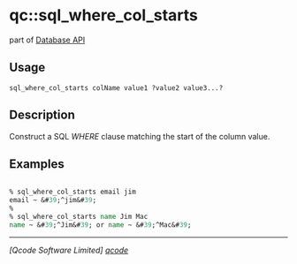 qc::sql_where_col_starts
========================

part of [Database API](../qc/wiki/DatabaseApi)

Usage
-----
`sql_where_col_starts colName value1 ?value2 value3...?`

Description
-----------
Construct a SQL <i>WHERE</i> clause matching the start of the column value.

Examples
--------
```tcl

% sql_where_col_starts email jim
email ~ &#39;^jim&#39;
% 
% sql_where_col_starts name Jim Mac
name ~ &#39;^Jim&#39; or name ~ &#39;^Mac&#39;

```

----------------------------------
*[Qcode Software Limited] [qcode]*

[qcode]: www.qcode.co.uk "Qcode Software"